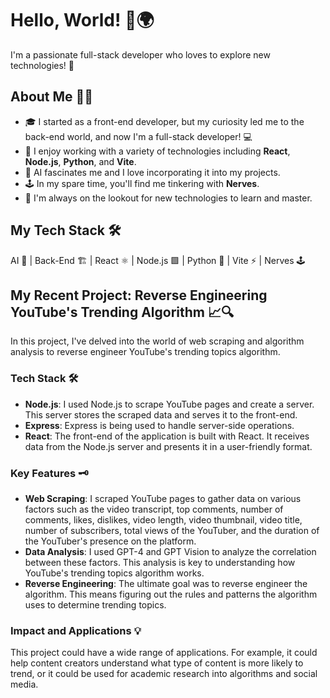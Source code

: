 # Hello, World! 👋🌍

I'm a passionate full-stack developer who loves to explore new technologies! 🚀

## About Me 🙋‍♂️

- 🎓 I started as a front-end developer, but my curiosity led me to the back-end world, and now I'm a full-stack developer! 💻
- 🧠 I enjoy working with a variety of technologies including **React**, **Node.js**, **Python**, and **Vite**.
- 🤖 AI fascinates me and I love incorporating it into my projects.
- 🕹️ In my spare time, you'll find me tinkering with **Nerves**.
- 🌱 I'm always on the lookout for new technologies to learn and master. 

## My Tech Stack 🛠️

AI 🤖 | Back-End 🏗️ | React ⚛️ | Node.js 🟩 | Python 🐍 | Vite ⚡ | Nerves 🕹️

## My Recent Project: Reverse Engineering YouTube's Trending Algorithm 📈🔍

In this project, I've delved into the world of web scraping and algorithm analysis to reverse engineer YouTube's trending topics algorithm. 

### Tech Stack 🛠️

- **Node.js**: I used Node.js to scrape YouTube pages and create a server. This server stores the scraped data and serves it to the front-end.
- **Express**: Express is being used to handle server-side operations.
- **React**: The front-end of the application is built with React. It receives data from the Node.js server and presents it in a user-friendly format.

### Key Features 🗝️

- **Web Scraping**: I scraped YouTube pages to gather data on various factors such as the video transcript, top comments, number of comments, likes, dislikes, video length, video thumbnail, video title, number of subscribers, total views of the YouTuber, and the duration of the YouTuber's presence on the platform.
- **Data Analysis**: I used GPT-4 and GPT Vision to analyze the correlation between these factors. This analysis is key to understanding how YouTube's trending topics algorithm works.
- **Reverse Engineering**: The ultimate goal was to reverse engineer the algorithm. This means figuring out the rules and patterns the algorithm uses to determine trending topics.

### Impact and Applications 💡

This project could have a wide range of applications. For example, it could help content creators understand what type of content is more likely to trend, or it could be used for academic research into algorithms and social media.
